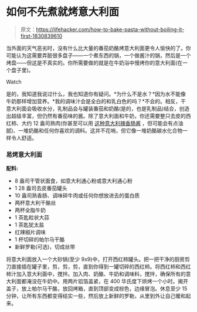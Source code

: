 # 如何不先煮就烤意大利面

> 原文：<https://lifehacker.com/how-to-bake-pasta-without-boiling-it-first-1830839610>

当外面的天气恶劣时，没有什么比大量的番茄奶酪烤意大利面更令人愉快的了。你可能认为这需要弄脏很多盘子——一个煮东西的锅，一个做酱汁的锅，然后是一个烤盘——但这是不真实的。你所需要做的就是在牛奶浴中慢烤你的意大利面(在一个盘子里)。

Watch

是的，我知道我说过什么，我也知道你有疑问。*为什么不是水？*因为水不能像牛奶那样增加营养。*我的调味汁会是全白的和乳白色的吗？*不会的。相反，干意大利面会吸收水分，乳制品会与罐装番茄和奶酪(是的，也是乳制品)结合，创造出超级丰富，但仍然有番茄味的酱。除了意大利面和牛奶，你还需要整只去皮的西红柿、大约 12 盎司熟肉(你甚至可以用 [这种意大利辣香肠酱](https://skillet.lifehacker.com/make-this-spicy-prosciutto-spread-immediately-1828857194) ，但可能会有点油腻)、一堆奶酪和任何你喜欢的调料。这并不花哨，但它像一堆奶酪碳水化合物一样令人舒适。

### 易烤意大利面

**配料:**

*   8 盎司干管状面食，如意大利通心粉或意大利通心粉
*   1 28 盎司去皮番茄罐头
*   10 盎司熟香肠、调味碎牛肉或任何你想放进去的蛋白质
*   两杯意大利干酪丝
*   两杯全脂牛奶
*   1 茶匙粒状大蒜
*   1 茶匙犹太盐
*   红辣椒片调味
*   1 杯切碎的帕尔马干酪
*   新鲜罗勒(可选)，切成丝带

将意大利面放入一个大砂锅(至少 9x9)中，打开西红柿罐头。把一把干净的厨房剪刀直接插在罐子里，剪，剪，剪，直到你得到一罐切碎的西红柿。将西红柿和西红柿汁加入意大利面中，搅拌。加入肉、奶酪、牛奶和调味料，搅拌，确保所有的意大利面都淹没在牛奶中。用两片铝箔盖紧，在 400 华氏度下烘烤一个小时。揭开盖子，放上帕尔马干酪，放回烤箱，直到顶部变成棕色，边缘冒泡。休息至少 15 分钟，让所有东西都变得结实一些，然后放上新鲜的罗勒，从里到外让自己暖和起来。